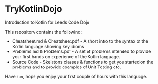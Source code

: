 # TryKotlinDojo
Introduction to Kotlin for Leeds Code Dojo

This repository contains the following:

- Cheatsheet.md & Cheatsheet.pdf - A short intro to the syntax of the Kotlin language showing key idioms
- Problems.md & Problems.pdf - A set of problems intended to provide your first hands on experience of the Kotlin language.
- Source Code - Skeletons classes & functions to get you started on the problems and to provide examples of Unit Testing etc.

Have `fun`, hope you enjoy your first couple of hours with this language.

